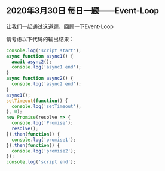 ## 2020年3月30日 每日一题——Event-Loop

让我们一起通过这道题，回顾一下Event-Loop

请考虑以下代码的输出结果：

```javascript
console.log('script start');
async function async1() {
  await async2();
  console.log('async1 end');
}
async function async2() {
  console.log('async2 end');
}
async1();
setTimeout(function() {
  console.log('setTimeout');
}, 0);
new Promise(resolve => {
  console.log('Promise');
  resolve();
}).then(function() {
  console.log('promise1');
}).then(function() {
  console.log('promise2');
});
console.log('script end');
```